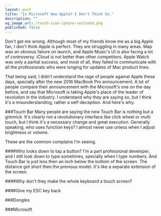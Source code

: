 ```yaml
---
layout: post
title: "Is Microsoft New Apple? I Don't Think So."
description: ""
og_image_url: /touch-icon-iphone-retinahd.png
published: false
---
```

Don't get me wrong. Although most of my friends know me as a big Apple fan, I don't think Apple is perfect. They are struggling in many areas. Map was an obvious failure on launch, and Apple Music's UI is also facing a lot of controversy. iCloud is not better than other competitors. Apple Watch was only a partial success, and most of all, they failed to communicate with all the professionals who were longing for updates of Mac product lines.

That being said, I didn't understand the rage of people against Apple these days, specially after the new 2016 MacBook Pro announcement. A lot of people compare their announcement with the Microsoft's one on the day before, and say that Microsoft is taking Apple's place of the leader of revolution in the industry. I understand why they are saying so, but I think it's a misunderstanding, rather a self-deception. And here's why.

###Touch Bar
Many people are saying the new Touch Bar is nothing but a gimmick. It's clearly not a revolutionary interface like click wheel or multi touch, but I think it's a necessary change and great execution. Generally speaking, who uses function keys? I almost never use unless when I adjust brightness or volume. 

These are the common complains I'm seeing.

####Who looks down to tap a button?
I'm a part professional developer, and I still look down to type sometimes, specially when I type numbers. And Touch Bar is just less then an inch below the bottom of the screen. The distance got short then the previous model. It's like a separate extension of the screen.

####Why don't they make the whole keyboard a touch screen?


####Give my ESC key back


###Dongles



###Microsoft






